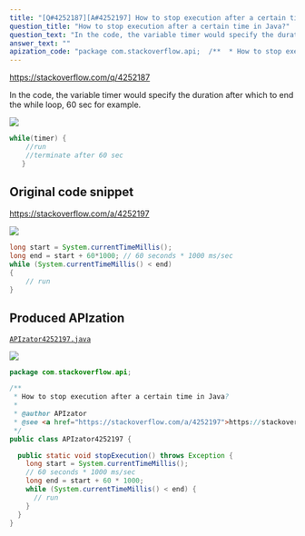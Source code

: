 ```yaml
---
title: "[Q#4252187][A#4252197] How to stop execution after a certain time in Java?"
question_title: "How to stop execution after a certain time in Java?"
question_text: "In the code, the variable timer would specify the duration after which to end the while loop, 60 sec for example."
answer_text: ""
apization_code: "package com.stackoverflow.api;  /**  * How to stop execution after a certain time in Java?  *  * @author APIzator  * @see <a href=\"https://stackoverflow.com/a/4252197\">https://stackoverflow.com/a/4252197</a>  */ public class APIzator4252197 {    public static void stopExecution() throws Exception {     long start = System.currentTimeMillis();     // 60 seconds * 1000 ms/sec     long end = start + 60 * 1000;     while (System.currentTimeMillis() < end) {       // run     }   } }"
---
```


https://stackoverflow.com/q/4252187

In the code, the variable timer would specify the duration after which to end the while loop, 60 sec for example.


<div class="code-logo"><img src="/stackoverflow.png" /></div>

```java
while(timer) {
    //run
    //terminate after 60 sec
   }
```


## Original code snippet

https://stackoverflow.com/a/4252197



<div class="code-logo"><img src="/stackoverflow.png" /></div>

```java
long start = System.currentTimeMillis();
long end = start + 60*1000; // 60 seconds * 1000 ms/sec
while (System.currentTimeMillis() < end)
{
    // run
}
```

## Produced APIzation

[`APIzator4252197.java`](https://github.com/blind-papers/apization-temp-data/raw/main/search/APIzator4252197.java)

<div class="code-logo"><img src="/apizator.png" /></div>

```java
package com.stackoverflow.api;

/**
 * How to stop execution after a certain time in Java?
 *
 * @author APIzator
 * @see <a href="https://stackoverflow.com/a/4252197">https://stackoverflow.com/a/4252197</a>
 */
public class APIzator4252197 {

  public static void stopExecution() throws Exception {
    long start = System.currentTimeMillis();
    // 60 seconds * 1000 ms/sec
    long end = start + 60 * 1000;
    while (System.currentTimeMillis() < end) {
      // run
    }
  }
}

```